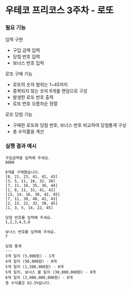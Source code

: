 # 우테코 프리코스 3주차 - 로또

### 필요 기능 

입력 구현
 - 구입 금액 입력
 - 당첨 번호 입력
 - 보너스 번호 입력

로또 구매 기능
 - 로또의 숫자 범위는 1~45까지
 - 중복되지 않는 숫자 6개를 랜덤으로 구성
 - 발생한 로또 번호 출력
 - 로또 번호 오름차순 정렬

로또 당첨 기능
 - 구매한 로또와 당첨 번호, 보너스 번호 비교하여 당첨통계 구성
 - 총 수익률을 계산

### 실행 결과 예시

```
구입금액을 입력해 주세요.
8000

8개를 구매했습니다.
[8, 21, 23, 41, 42, 43] 
[3, 5, 11, 16, 32, 38] 
[7, 11, 16, 35, 36, 44] 
[1, 8, 11, 31, 41, 42] 
[13, 14, 16, 38, 42, 45] 
[7, 11, 30, 40, 42, 43] 
[2, 13, 22, 32, 38, 45] 
[1, 3, 5, 14, 22, 45]

당첨 번호를 입력해 주세요.
1,2,3,4,5,6

보너스 번호를 입력해 주세요.
7

당첨 통계
---
3개 일치 (5,000원) - 1개
4개 일치 (50,000원) - 0개
5개 일치 (1,500,000원) - 0개
5개 일치, 보너스 볼 일치 (30,000,000원) - 0개
6개 일치 (2,000,000,000원) - 0개
총 수익률은 62.5%입니다.
```